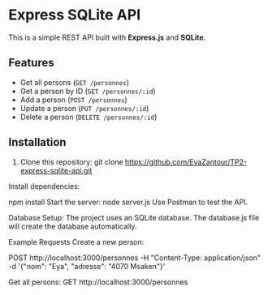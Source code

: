 # Express SQLite API

This is a simple REST API built with **Express.js** and **SQLite**.

## Features
- Get all persons (`GET /personnes`)
- Get a person by ID (`GET /personnes/:id`)
- Add a person (`POST /personnes`)
- Update a person (`PUT /personnes/:id`)
- Delete a person (`DELETE /personnes/:id`)

## Installation
1. Clone this repository:
   git clone https://github.com/EyaZantour/TP2-express-sqlite-api.git

Install dependencies:

npm install
Start the server:
node server.js
Use Postman to test the API.

Database Setup:
The project uses an SQLite database. The database.js file will create the database automatically.

Example Requests
Create a new person:

POST http://localhost:3000/personnes -H "Content-Type: application/json" -d '{"nom": "Eya", "adresse": "4070 Msaken"}'

Get all persons:
GET http://localhost:3000/personnes   
